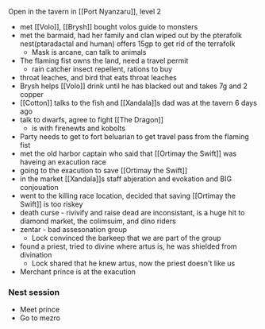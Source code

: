 Open in the tavern in [[Port Nyanzaru]], level 2
- met [[Volo]], [[Brysh]] bought volos guide to monsters
- met the barmaid, had her family and clan wiped out by the pterafolk nest(ptaradactal and human) offers 15gp to get rid of the terrafolk
	- Mask is arcane, can talk to animals
- The flaming fist owns the land, need a travel permit
	- rain catcher insect repellent, rations to buy
- throat leaches, and bird that eats throat leaches
- Brysh helps [[Volo]] drink until he has blacked out and takes 7g and 2 copper
- [[Cotton]] talks to the fish and [[Xandala]]s dad was at the tavern 6 days ago
- talk to dwarfs, agree to fight [[The Dragon]]
	- is with firenewts and kobolts
- Party needs to get to fort beluarian to get travel pass from the flaming fist
- met the old harbor captain who said that [[Ortimay the Swift]] was haveing an exacution race
- going to the exacution to save [[Ortimay the Swift]]
- in the market [[Xandala]]s staff abjeration and evokation and BIG conjouation
- went to the killing race location, decided that saving [[Ortimay the Swift]] is too riskey
- death curse - rivivify and raise dead are inconsistant, is a huge hit to diamond market, the colimsuim, and dino riders
- zentar - bad assesonation group 
	- Lock convinced the barkeep that we are part of the group
- found a priest, tried to divine where artus is, he was shielded from divination
	- Lock shared that he knew artus, now the priest doesn't like us
- Merchant prince is at the exacution

### Nest session
- Meet prince
- Go to mezro